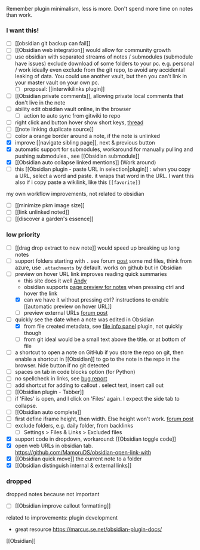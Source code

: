Remember plugin minimalism, less is more.
Don't spend more time on notes than work.

### I want this!
- [ ] [[obsidian git backup can fail]]
- [ ] [[Obsidian web integration]] would allow for community growth
- [ ] use obsidian with separated streams of notes / submodules (submodule have issues)
	exclude download of some folders to your pc. e.g. personal / work
	ideally even exclude from the git repo, to avoid any accidental leaking of data.
	You could use another vault, but then you can't link in your master vault on your own pc.
	- [ ] proposal: [[interwikilinks plugin]]
- [ ] [[Obsidian private comments]], allowing private local comments that don't live in the note
- [ ] ability edit obsidian vault online, in the browser
	- [ ] action to auto sync from gitwiki to repo
- [ ] right click and button hover show short keys, [thread](https://forum.obsidian.md/t/adding-shortcuts-to-the-right-click-context-menu/46160) 
- [ ] [[note linking duplicate source]]
- [ ] color a orange border around a note, if the note is unlinked
- [x] improve [[navigate sibling page]], next & previous button
- [x] automatic support for submodules, workaround for manually pulling and pushing submodules., see [[Obsidian submodule]]
- [x] [[Obsidian auto collapse linked mentions]] (Work around)
- [ ] this [[Obsidian plugin - paste URL in selection|plugin]] : when you copy a URL, select a word and paste. it wraps that word in the URL. I want this also if i copy paste a wikilink, like this `[[favorite]]`

my own workflow improvements, not related to obsidian
- [ ] [[minimize pkm image size]]
- [ ] [[link unlinked noted]]
- [ ] [[discover a garden's essence]]
### low priority 
- [ ] [[drag drop extract to new note]] would speed up breaking up long notes
- [ ] support folders starting with `.` see forum [post](https://forum.obsidian.md/t/enable-use-of-hidden-files-and-folders-starting-with-a-dot-dotfiles-dotfolders-within-obsidian/26908)
      some md files, think from azure, use `.attachments` by default. works on github but in Obsidian 
- [ ] preview on hover URL link improves reading quick summaries
	- this site does it well [Andy](https://notes.andymatuschak.org/)
	- obsidian supports [page preview for notes](https://help.obsidian.md/Plugins/Page+preview) when pressing ctrl and hover the link
	- [x] can we have it without pressing ctrl?
	      instructions to enable [[automatic preview on hover URL]]
	- [ ] preview external URLs [forum post](https://forum.obsidian.md/t/show-preview-on-hover-over-external-link-e-g-to-a-webpage/9104)
- [ ] quickly see the date when a note was edited in Obsidian 
	- [x] from file created metadata, see [file info panel](https://github.com/CattailNu/obsidian-file-info-panel-plugin) plugin, not quickly though
	- [ ] from git
	ideal would be a small text above the title. or at bottom of file
- [ ] a shortcut to open a note on GitHub
	if you store the repo on git, then enable a shortcut in [[Obsidian]] to go to the note in the repo in the browser. hide button if no git detected
- [ ] spaces on tab in code blocks option (for Python)
- [ ] no spellcheck in links, see [bug report](https://forum.obsidian.md/t/disable-spellcheck-in-urls-and-links/50118) 
- [ ] add shortcut for adding to callout . select text, insert call out
- [ ] [[Obsidian plugin - Tabber]] 
- [ ] if 'Files' is open, and I click on 'Files' again. I expect the side tab to collapse.
- [ ] [[Obsidian auto complete]]
- [ ] first define iframe height, then width. Else height won't work.  [forum post](https://forum.obsidian.md/t/iframe/14296/20)
- [ ] exclude folders, e.g. daily folder, from backlinks
	- [ ] Settings > Files & Links > Excluded files
- [x] support code in dropdown, workaround: [[Obsidian toggle code]]
- [x] open web URLs in obsidian tab.  https://github.com/MamoruDS/obsidian-open-link-with
- [x] [[Obsidian quick move]] the current note to a folder
- [x] [[Obsidian distinguish internal & external links]]

### dropped
dropped notes because not important
- [ ] [[Obsidian improve callout formatting]]



related to improvements:
plugin development
- great resource https://marcus.se.net/obsidian-plugin-docs/

[[Obsidian]] 
